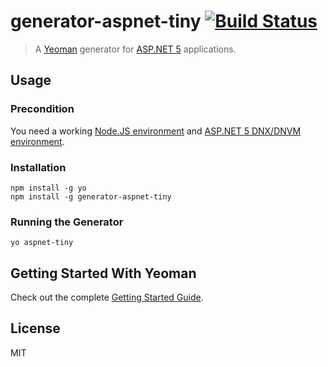 # generator-aspnet-tiny [![Build Status](https://secure.travis-ci.org/olohmann/generator-aspnet-tiny.png?branch=master)](https://travis-ci.org/olohmann/generator-aspnet-tiny)

> A [Yeoman](http://yeoman.io) generator for [ASP.NET 5](http://www.asp.net/vnext) applications.

## Usage

### Precondition
You need a working [Node.JS environment](https://nodejs.org/) and [ASP.NET 5 DNX/DNVM environment](https://github.com/aspnet/home). 

### Installation
```shell
npm install -g yo
npm install -g generator-aspnet-tiny
```

### Running the Generator

```shell
yo aspnet-tiny
```

## Getting Started With Yeoman

Check out the complete [Getting Started Guide](https://github.com/yeoman/yeoman/wiki/Getting-Started).

## License

MIT
